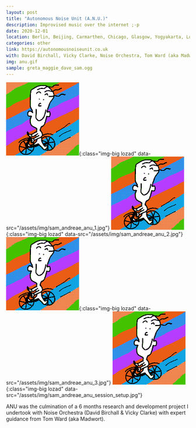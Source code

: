 ```yaml
---
layout: post
title: "Autonomous Noise Unit (A.N.U.)"
description: Improvised music over the internet ;-p
date: 2020-12-01
location: Berlin, Beijing, Carmarthen, Chicago, Glasgow, Yogyakarta, London, Manchester, Newcastle & Tokyo
categories: other
link: https://autonomousnoiseunit.co.uk
with: David Birchall, Vicky Clarke, Noise Orchestra, Tom Ward (aka Madwort), Aziz Lewandowski, Kae-san, Kate Armitage, Greta Buikute, Yan Jun, Ikbal Lubys, Maggie Nicols, Tyler Damon, Charlotte Keefe
img: anu.gif
sample: greta_maggie_dave_sam.ogg
---
```


![Autonomous-Noise-Unit](/assets/img/happytom.png){:class="img-big lozad" data-src="/assets/img/sam_andreae_anu_1.jpg"}
![Autonomous-Noise-Unit](/assets/img/happytom.png){:class="img-big lozad" data-src="/assets/img/sam_andreae_anu_2.jpg"}
![Autonomous-Noise-Unit](/assets/img/happytom.png){:class="img-big lozad" data-src="/assets/img/sam_andreae_anu_3.jpg"}
![Autonomous-Noise-Unit](/assets/img/happytom.png){:class="img-big lozad" data-src="/assets/img/sam_andreae_anu_session_setup.jpg"}

ANU was the culmination of a 6 months research and development project I undertook with Noise Orchestra (David Birchall & Vicky Clarke) with expert guidance from Tom Ward (aka Madwort).